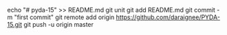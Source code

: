 echo "# pyda-15" >> README.md
git unit
git add README.md
git commit -m  "first commit"
git remote add origin https://github.com/daraignee/PYDA-15.git
git push -u origin master
